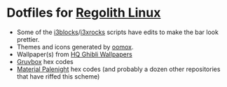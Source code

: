 # Dotfiles for [Regolith Linux](https://regolith-linux.org/)
* Some of the [i3blocks](https://github.com/vivien/i3blocks)/[i3xrocks](https://github.com/regolith-linux/i3xrocks#i3bar-properties) scripts have edits to make the bar look prettier.
* Themes and icons generated by [oomox](https://github.com/themix-project/oomox).
* Wallpaper(s) from [HQ Ghibli Wallpapers](https://drive.google.com/drive/folders/1MPECo6qYJejKuYdIot6EgvfINvAPnTGv)
* [Gruvbox](https://github.com/morhetz/gruvbox) hex codes
* [Material Palenight](https://github.com/JonathanSpeek/palenight-iterm2) hex codes (and probably a dozen other repositories that have riffed this scheme)
